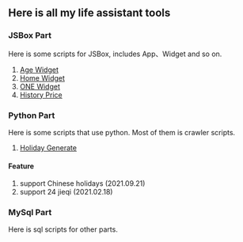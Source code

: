 ## Here is all my life assistant tools

### JSBox Part

Here is some scripts for JSBox, includes App、Widget and so on.

1. [Age Widget](jsbox_part/AgeWidget)
2. [Home Widget](jsbox_part/HomeWidget)
3. [ONE Widget](jsbox_part/ONE)
4. [History Price](jsbox_part/HistoryPrice)

### Python Part

Here is some scripts that use python. Most of them is crawler scripts.

1. [Holiday Generate](python_part/holidays)

#### Feature

1. support Chinese holidays (2021.09.21)
2. support 24 jieqi (2021.02.18)

### MySql Part

Here is sql scripts for other parts.
